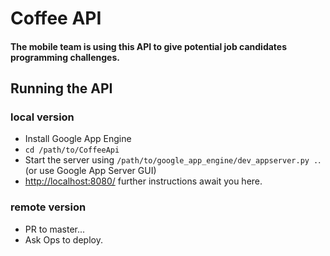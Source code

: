 Coffee API
==========

#### The mobile team is using this API to give potential job candidates programming challenges.

Running the API
---------------
### local version
 * Install Google App Engine
 * `cd /path/to/CoffeeApi`
 * Start the server using `/path/to/google_app_engine/dev_appserver.py .`. (or use Google App Server GUI)
 * <http://localhost:8080/> further instructions await you here.
 
### remote version
 * PR to master...
 * Ask Ops to deploy.